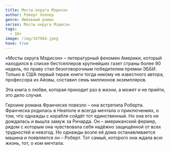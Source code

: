 ```yaml
---
title: Мосты округа Мэдисон
author: Роберт Уоллер
genre: Любовный роман
series: Мосты округа Мэдисон
tags:
  - 16+
image: /img/347984.jpeg
have: true
---
```

«Мосты округа Мэдисон» – литературный феномен Америки, который находился в списке бестселлеров крупнейших газет страны более 90 недель, по праву стал безоговорочным победителем премии ЭББИ. Только в США первый тираж книги тогда никому не известного автора, профессора из Айовы, составил семь миллионов экземпляров.

Эта книга о любви, которая приходит раз в жизни, а может и не прийти, это дело случая.

Героине романа Франческе повезло – она встретила Роберта. Франческа родилась в Неаполе и всегда мечтала о приключениях, о том, что однажды с корабля сойдёт тот единственный. Но она его не дождалась и вышла замуж за Ричарда. Он – американский фермер, рядом с которым она чувствовала себя надёжно защищённой от всех трудностей и невзгод. Но однажды возле её дома останавливается машина и появляется он – Роберт. Тот самый, которого она ждала всю жизнь, тот, о ком мечтала.